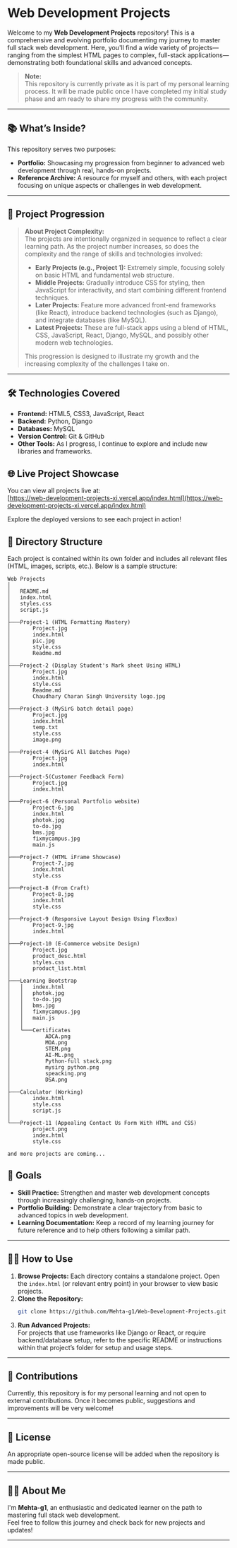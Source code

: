 # Web Development Projects

Welcome to my **Web Development Projects** repository! This is a comprehensive and evolving portfolio documenting my journey to master full stack web development. Here, you'll find a wide variety of projects—ranging from the simplest HTML pages to complex, full-stack applications—demonstrating both foundational skills and advanced concepts.

> **Note:**  
> This repository is currently private as it is part of my personal learning process. It will be made public once I have completed my initial study phase and am ready to share my progress with the community.

---

## 📚 What’s Inside?

This repository serves two purposes:
- **Portfolio:** Showcasing my progression from beginner to advanced web development through real, hands-on projects.
- **Reference Archive:** A resource for myself and others, with each project focusing on unique aspects or challenges in web development.

---

## 🌱 Project Progression

> **About Project Complexity:**  
> The projects are intentionally organized in sequence to reflect a clear learning path. As the project number increases, so does the complexity and the range of skills and technologies involved:
> - **Early Projects (e.g., Project 1):** Extremely simple, focusing solely on basic HTML and fundamental web structure.
> - **Middle Projects:** Gradually introduce CSS for styling, then JavaScript for interactivity, and start combining different frontend techniques.
> - **Later Projects:** Feature more advanced front-end frameworks (like React), introduce backend technologies (such as Django), and integrate databases (like MySQL).
> - **Latest Projects:** These are full-stack apps using a blend of HTML, CSS, JavaScript, React, Django, MySQL, and possibly other modern web technologies.
>
> This progression is designed to illustrate my growth and the increasing complexity of the challenges I take on.

---

## 🛠️ Technologies Covered

- **Frontend:** HTML5, CSS3, JavaScript, React
- **Backend:** Python, Django
- **Databases:** MySQL
- **Version Control:** Git & GitHub
- **Other Tools:** As I progress, I continue to explore and include new libraries and frameworks.

## 🌐 Live Project Showcase

You can view all projects live at:  
[https://web-development-projects-xi.vercel.app/index.html](https://web-development-projects-xi.vercel.app/index.html)

Explore the deployed versions to see each project in action!

## 📂 Directory Structure

Each project is contained within its own folder and includes all relevant files (HTML, images, scripts, etc.). Below is a sample structure:

```Directory Structure
Web Projects
│
│   README.md
│   index.html
│   styles.css
│   script.js
│
├───Project-1 (HTML Formatting Mastery)
│       Project.jpg
│       index.html
│       pic.jpg
│       style.css
│       Readme.md
│
├───Project-2 (Display Student's Mark sheet Using HTML)
│       Project.jpg
│       index.html
│       style.css
│       Readme.md
│       Chaudhary Charan Singh University logo.jpg
│
├───Project-3 (MySirG batch detail page)
│       Project.jpg
│       index.html
│       temp.txt
│       style.css
│       image.png
│
├───Project-4 (MySirG All Batches Page)
│       Project.jpg
│       index.html
│
├───Project-5(Customer Feedback Form)
│       Project.jpg
│       index.html
│
├───Project-6 (Personal Portfolio website)
│       Project-6.jpg
│       index.html
│       photok.jpg
│       to-do.jpg
│       bms.jpg
│       fixmycampus.jpg
│       main.js
│
├───Project-7 (HTML iFrame Showcase)
│       Project-7.jpg
│       index.html
│       style.css
│
├───Project-8 (From Craft)
│       Project-8.jpg
│       index.html
│       style.css
│
├───Project-9 (Responsive Layout Design Using FlexBox)
│       Project-9.jpg
│       index.html
│
├───Project-10 (E-Commerce website Design)
│       Project.jpg
│       product_desc.html
│       styles.css
│       product_list.html
│
├───Learning Bootstrap
│   │   index.html
│   │   photok.jpg
│   │   to-do.jpg
│   │   bms.jpg
│   │   fixmycampus.jpg
│   │   main.js
│   │
│   └───Certificates
│           ADCA.png
│           MOA.png
│           STEM.png
│           AI-ML.png
│           Python-full stack.png
│           mysirg python.png
│           speacking.png
│           DSA.png
│
├───Calculator (Working)
│       index.html
│       style.css
│       script.js
│
└───Project-11 (Appealing Contact Us Form With HTML and CSS)
        project.png
        index.html
        style.css

and more projects are coming...

```

## 🚀 Goals

- **Skill Practice:** Strengthen and master web development concepts through increasingly challenging, hands-on projects.
- **Portfolio Building:** Demonstrate a clear trajectory from basic to advanced topics in web development.
- **Learning Documentation:** Keep a record of my learning journey for future reference and to help others following a similar path.

---

## 🏃‍♂️ How to Use

1. **Browse Projects:** Each directory contains a standalone project. Open the `index.html` (or relevant entry point) in your browser to view basic projects.
2. **Clone the Repository:**
    ```bash
    git clone https://github.com/Mehta-g1/Web-Development-Projects.git
    ```
3. **Run Advanced Projects:**  
   For projects that use frameworks like Django or React, or require backend/database setup, refer to the specific README or instructions within that project’s folder for setup and usage steps.

---

## 🤝 Contributions

Currently, this repository is for my personal learning and not open to external contributions. Once it becomes public, suggestions and improvements will be very welcome!

---

## 📃 License

An appropriate open-source license will be added when the repository is made public.

---

## 👨‍💻 About Me

I'm **Mehta-g1**, an enthusiastic and dedicated learner on the path to mastering full stack web development.  
Feel free to follow this journey and check back for new projects and updates!

---
